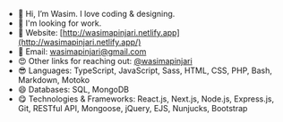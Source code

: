 - 👋 Hi, I’m Wasim. I love coding & designing.
- 💞️ I'm looking for work.
- 👀 Website: [http://wasimapinjari.netlify.app](http://wasimapinjari.netlify.app/)
- 📧 Email: wasimapinjari@gmail.com
- 😍 Other links for reaching out: [@wasimapinjari](https://wasimapinjari.bio.link)
- 😎 Languages: TypeScript, JavaScript, Sass, HTML, CSS, PHP, Bash, Markdown, Motoko
- 😄 Databases: SQL, MongoDB
- 😋 Technologies & Frameworks: React.js, Next.js, Node.js, Express.js, Git, RESTful API, Mongoose, jQuery, 
EJS, Nunjucks, Bootstrap
 
<!---
wasimapinjari/wasimapinjari is a ✨ special ✨ repository because its `README.md` (this file) appears on your GitHub profile.
You can click the Preview link to take a look at your changes.
--->
